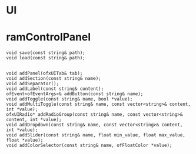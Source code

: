 
# UI

# ramControlPanel


	void save(const string& path);
	void load(const string& path);
	
	
	void addPanel(ofxUITab& tab);
	void addSection(const string& name);
	void addSeparator();
	void addLabel(const string& content);
	ofEvent<ofEventArgs>& addButton(const string& name);
	void addToggle(const string& name, bool *value);
	void addMultiToggle(const string& name, const vector<string>& content, int *value);
	ofxUIRadio* addRadioGroup(const string& name, const vector<string>& content, int *value);
	void addDropdown(const string& name, const vector<string>& content, int *value);
	void addSlider(const string& name, float min_value, float max_value, float *value);
	void addColorSelector(const string& name, ofFloatColor *value);


